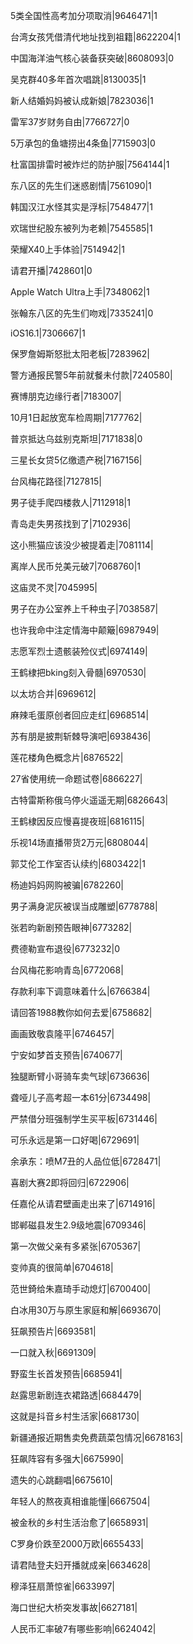 5类全国性高考加分项取消|9646471|1

台湾女孩凭借清代地址找到祖籍|8622204|1

中国海洋油气核心装备获突破|8608093|0

吴克群40多年首次唱跳|8130035|1

新人结婚妈妈被认成新娘|7823036|1

雷军37岁财务自由|7766727|0

5万承包的鱼塘捞出4条鱼|7715903|0

杜富国排雷时被炸烂的防护服|7564144|1

东八区的先生们迷惑剧情|7561090|1

韩国汉江水怪其实是浮标|7548477|1

欢瑞世纪股东被列为老赖|7545585|1

荣耀X40上手体验|7514942|1

请君开播|7428601|0

Apple Watch Ultra上手|7348062|1

张翰东八区的先生们吻戏|7335241|0

iOS16.1|7306667|1

保罗詹姆斯怒批太阳老板|7283962|

警方通报民警5年前就餐未付款|7240580|

赛博朋克边缘行者|7183007|

10月1日起放宽车检周期|7177762|

普京抵达乌兹别克斯坦|7171838|0

三星长女贷5亿缴遗产税|7167156|

台风梅花路径|7127815|

男子徒手爬四楼救人|7112918|1

青岛走失男孩找到了|7102936|

这小熊猫应该没少被提着走|7081114|

离岸人民币兑美元破7|7068760|1

这庙灵不灵|7045995|

男子在办公室养上千种虫子|7038587|

也许我命中注定情海中颠簸|6987949|

志愿军烈士遗骸装殓仪式|6974149|

王鹤棣把bking刻入骨髓|6970530|

以太坊合并|6969612|

麻辣毛蛋原创者回应走红|6968514|

苏有朋是披荆斩棘导演吧|6938436|

莲花楼角色概念片|6876522|

27省使用统一命题试卷|6866227|

古特雷斯称俄乌停火遥遥无期|6826643|

王鹤棣因反应慢喜提夜班|6816115|

乐视14场直播带货2万元|6808044|

郭艾伦工作室否认续约|6803422|1

杨迪妈妈网购被骗|6782260|

男子满身泥灰被误当成雕塑|6778788|

张若昀新剧预告眼神|6773282|

费德勒宣布退役|6773232|0

台风梅花影响青岛|6772068|

存款利率下调意味着什么|6766384|

请回答1988教你如何去爱|6758682|

画画致敬袁隆平|6746457|

宁安如梦首支预告|6740677|

独腿断臂小哥骑车卖气球|6736636|

聋哑儿子高考超一本61分|6734498|

严禁借分班强制学生买平板|6731446|

可乐永远是第一口好喝|6729691|

余承东：喷M7丑的人品位低|6728471|

喜剧大赛2即将回归|6722906|

任嘉伦从请君壁画走出来了|6714916|

邯郸磁县发生2.9级地震|6709346|

第一次做父亲有多紧张|6705367|

变帅真的很简单|6704618|

范世錡给朱嘉琦手动熄灯|6700400|

白冰用30万与原生家庭和解|6693670|

狂飙预告片|6693581|

一口就入秋|6691309|

野蛮生长首发预告|6685941|

赵露思新剧连衣裙路透|6684479|

这就是抖音乡村生活家|6681730|

新疆通报近期售卖免费蔬菜包情况|6678163|

狂飙阵容有多强大|6675990|

遗失的心跳翻唱|6675610|

年轻人的熬夜真相谁能懂|6667504|

被金秋的乡村生活治愈了|6658931|

C罗身价跌至2000万欧|6655433|

请君陆登夫妇开播就成亲|6634628|

穆泽狂扇萧惊雀|6633997|

海口世纪大桥突发事故|6627181|

人民币汇率破7有哪些影响|6624042|

